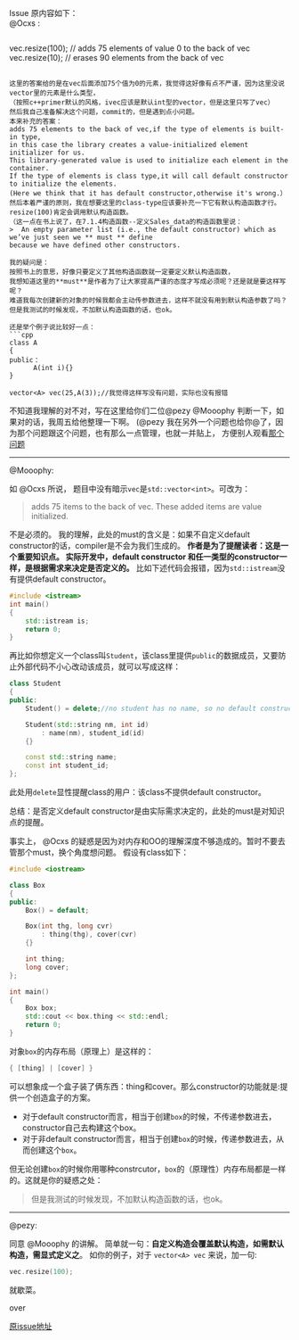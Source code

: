 Issue 原内容如下：  
@Ocxs :

>  ```cpp
vec.resize(100);    // adds 75 elements of value 0 to the back of vec
vec.resize(10);     // erases 90 elements from the back of vec
```

这里的答案给的是在vec后面添加75个值为0的元素，我觉得这好像有点不严谨，因为这里没说vector里的元素是什么类型，
（按照c++primer默认的风格，ivec应该是默认int型的vector，但是这里只写了vec）
然后我自己准备解决这个问题，commit的，但是遇到点小问题。
本来补充的答案：
adds 75 elements to the back of vec,if the type of elements is built-in type,
in this case the library creates a value-initialized element initializer for us.
This library-generated value is used to initialize each element in the container.
If the type of elements is class type,it will call default constructor to initialize the elements.
(Here we think that it has default constructor,otherwise it's wrong.）
然后本着严谨的原则，我在想要这里的class-type应该要补充一下它有默认构造函数才行。resize(100)肯定会调用默认构造函数。
（这一点在书上说了，在7.1.4构造函数--定义Sales_data的构造函数里说：
>  An empty parameter list (i.e., the default constructor) which as we’ve just seen we ** must ** define
because we have defined other constructors.

我的疑问是：
按照书上的意思，好像只要定义了其他构造函数就一定要定义默认构造函数，
我想知道这里的**must**是作者为了让大家提高严谨的态度才写成必须呢？还是就是要这样写呢？
难道我每次创建新的对象的时候我都会主动传参数进去，这样不就没有用到默认构造参数了吗？
但是我测试的时候发现，不加默认构造函数的话，也ok。

还是举个例子说比较好一点：
```cpp
class A
{
public：
      A(int i){}
}

vector<A> vec(25,A(3));//我觉得这样写没有问题，实际也没有报错
```
不知道我理解的对不对，写在这里给你们二位@pezy @Mooophy 判断一下，如果对的话，我周五给他整理一下啊。
(@pezy 我在另外一个问题也给你@了，因为那个问题跟这个问题，也有那么一点管理，也就一并贴上，
方便别人观看[那个问题](https://github.com/Ocxs/Cpp-Primer/issues/4)

-----

@Mooophy:

如 @Ocxs 所说， 题目中没有暗示`vec`是`std::vector<int>`。可改为：
> adds 75 items to the back of vec. These added items are  value initialized.

不是必须的。
我的理解，此处的must的含义是：如果不自定义default constructor的话，compiler是不会为我们生成的。
**作者是为了提醒读者：这是一个重要知识点。
实际开发中，default constructor 和任一类型的constructor一样，是根据需求来决定是否定义的。**
比如下述代码会报错，因为`std::istream`没有提供default constructor。

```cpp
#include <istream>
int main()
{
	std::istream is;
	return 0;
}
```

再比如你想定义一个class叫`Student`，该class里提供`public`的数据成员，又要防止外部代码不小心改动该成员，就可以写成这样：
```cpp
class Student
{
public:
	Student() = delete;//no student has no name, so no default constructor has been defined.

	Student(std::string nm, int id)
		: name(nm), student_id(id)
	{}

	const std::string name;
	const int student_id;
};
```
此处用`delete`显性提醒class的用户：该class不提供default constructor。

总结：是否定义default constructor是由实际需求决定的，此处的must是对知识点的提醒。

事实上， @Ocxs 的疑惑是因为对内存和OO的理解深度不够造成的。暂时不要去管那个must，换个角度想问题。
假设有class如下：
```cpp
#include <iostream>

class Box
{
public:
	Box() = default;

	Box(int thg, long cvr)
		: thing(thg), cover(cvr)
	{}

	int thing;
	long cover;
};

int main()
{
	Box box;
	std::cout << box.thing << std::endl;
	return 0;
}
```
对象`box`的内存布局（原理上）是这样的：
```cpp
{ [thing] | [cover] }
```
可以想象成一个盒子装了俩东西：thing和cover。那么constructor的功能就是:提供一个创造盒子的方案。
* 对于default constructor而言，相当于创建`box`的时候，不传递参数进去，constructor自己去构建这个box。
* 对于非default constructor而言，相当于创建`box`的时候，传递参数进去，从而创建这个`box`。

但无论创建`box`的时候你用哪种constrcutor，`box`的（原理性）内存布局都是一样的。这就是你的疑惑之处：
> 但是我测试的时候发现，不加默认构造函数的话，也ok。

------

@pezy:

同意 @Mooophy 的讲解。
简单就一句：**自定义构造会覆盖默认构造，如需默认构造，需显式定义之**。
如你的例子，对于 `vector<A> vec` 来说，加一句:

```cpp
vec.resize(100);
```

就歇菜。

over

[原issue地址](https://github.com/Ocxs/Issues/issues/4)
